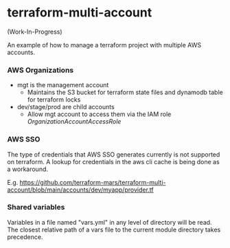 # terraform-multi-account

(Work-In-Progress)

An example of how to manage a terraform project with multiple AWS accounts.

### AWS Organizations
* mgt is the management account
  * Maintains the S3 bucket for terraform state files and dynamodb table for terraform locks
* dev/stage/prod are child accounts
  * Allow mgt account to access them via the IAM role _OrganizationAccountAccessRole_

### AWS SSO

The type of credentials that AWS SSO generates currently is not supported on terraform. A lookup for credentials in the aws cli cache is being done as a workaround.

E.g. https://github.com/terraform-mars/terraform-multi-account/blob/main/accounts/dev/myapp/provider.tf

### Shared variables

Variables in a file named "vars.yml" in any level of directory will be read.
The closest relative path of a vars file to the current module directory takes precedence.

